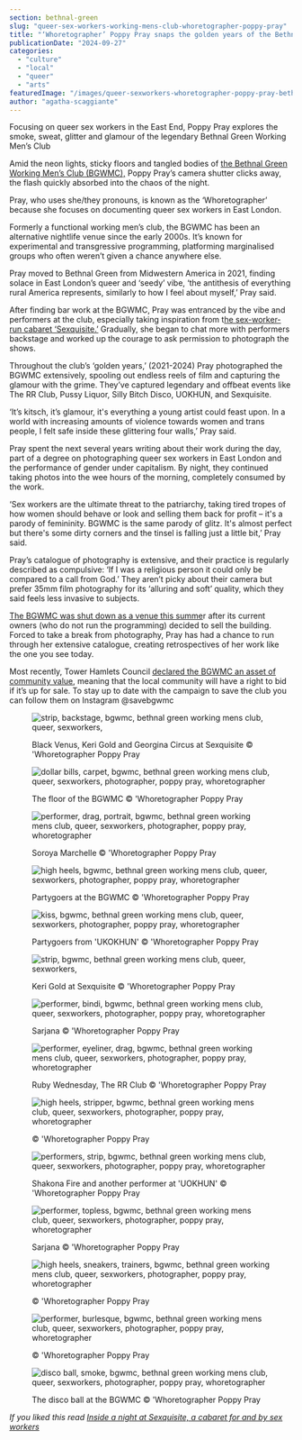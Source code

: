 ```yaml
---
section: bethnal-green
slug: "queer-sex-workers-working-mens-club-whoretographer-poppy-pray"
title: "‘Whoretographer’ Poppy Pray snaps the golden years of the Bethnal Green Working Men’s Club"
publicationDate: "2024-09-27"
categories: 
  - "culture"
  - "local"
  - "queer"
  - "arts"
featuredImage: "/images/queer-sexworkers-whoretographer-poppy-pray-bethnal-green-working-mens-club-34.jpg"
author: "agatha-scaggiante"
---
```


Focusing on queer sex workers in the East End, Poppy Pray explores the smoke, sweat, glitter and glamour of the legendary Bethnal Green Working Men’s Club

Amid the neon lights, sticky floors and tangled bodies of [the Bethnal Green Working Men’s Club (BGWMC),](https://bethnalgreenlondon.co.uk/bethnal-green-working-mens-club-margo-marshall-interview/) Poppy Pray’s camera shutter clicks away, the flash quickly absorbed into the chaos of the night.

Pray, who uses she/they pronouns, is known as the ‘Whoretographer’ because she focuses on documenting queer sex workers in East London.

Formerly a functional working men’s club, the BGWMC has been an alternative nightlife venue since the early 2000s. It’s known for experimental and transgressive programming, platforming marginalised groups who often weren’t given a chance anywhere else.

Pray moved to Bethnal Green from Midwestern America in 2021, finding solace in East London’s queer and ‘seedy’ vibe, ‘the antithesis of everything rural America represents, similarly to how I feel about myself,’ Pray said.

After finding bar work at the BGWMC, Pray was entranced by the vibe and performers at the club, especially taking inspiration from t[he sex-worker-run cabaret ‘Sexquisite.’](https://bethnalgreenlondon.co.uk/sexquisite-sex-workers-cabaret-bethnal-green-working-mens-club/) Gradually, she began to chat more with performers backstage and worked up the courage to ask permission to photograph the shows.

Throughout the club’s ‘golden years,’ (2021-2024) Pray photographed the BGWMC extensively, spooling out endless reels of film and capturing the glamour with the grime. They’ve captured legendary and offbeat events like The RR Club, Pussy Liquor, Silly Bitch Disco, UOKHUN, and Sexquisite.

‘It’s kitsch, it’s glamour, it's everything a young artist could feast upon. In a world with increasing amounts of violence towards women and trans people, I felt safe inside these glittering four walls,’ Pray said.

Pray spent the next several years writing about their work during the day, part of a degree on photographing queer sex workers in East London and the performance of gender under capitalism. By night, they continued taking photos into the wee hours of the morning, completely consumed by the work.

‘Sex workers are the ultimate threat to the patriarchy, taking tired tropes of how women should behave or look and selling them back for profit – it's a parody of femininity. BGWMC is the same parody of glitz. It's almost perfect but there's some dirty corners and the tinsel is falling just a little bit,’ Pray said.

Pray’s catalogue of photography is extensive, and their practice is regularly described as compulsive: ‘If I was a religious person it could only be compared to a call from God.’ They aren’t picky about their camera but prefer 35mm film photography for its ‘alluring and soft’ quality, which they said feels less invasive to subjects.

[The BGWMC was shut down as a venue this summe](https://www.dazeddigital.com/life-culture/article/63259/1/help-save-bethnal-green-working-mens-club-london-closure-queer-venues)r after its current owners (who do not run the programming) decided to sell the building. Forced to take a break from photography, Pray has had a chance to run through her extensive catalogue, creating retrospectives of her work like the one you see today.

Most recently, Tower Hamlets Council [declared the BGWMC an asset of community value](https://bethnalgreenlondon.co.uk/rally-save-bgwmc-working-mens-club-queer-friendly-venue/), meaning that the local community will have a right to bid if it’s up for sale. To stay up to date with the campaign to save the club you can follow them on Instagram @savebgwmc

<figure>

![strip, backstage, bgwmc, bethnal green working mens club, queer, sexworkers,](/images/queer-sexworkers-whoretographer-poppy-pray-bethnal-green-working-mens-club-42-1024x679.jpg)

<figcaption>

Black Venus, Keri Gold and Georgina Circus at Sexquisite © 'Whoretographer Poppy Pray

</figcaption>

</figure>

<figure>

![dollar bills, carpet, bgwmc, bethnal green working mens club, queer, sexworkers, photographer, poppy pray, whoretographer](/images/queer-sexworkers-whoretographer-poppy-pray-bethnal-green-working-mens-club-21-1024x679.jpg)

<figcaption>

The floor of the BGWMC © 'Whoretographer Poppy Pray

</figcaption>

</figure>

<figure>

![performer, drag, portrait, bgwmc, bethnal green working mens club, queer, sexworkers, photographer, poppy pray, whoretographer](/images/queer-sexworkers-whoretographer-poppy-pray-bethnal-green-working-mens-club-19.jpg)

<figcaption>

Soroya Marchelle © 'Whoretographer Poppy Pray

</figcaption>

</figure>

<figure>

![high heels, bgwmc, bethnal green working mens club, queer, sexworkers, photographer, poppy pray, whoretographer](/images/queer-sexworkers-whoretographer-poppy-pray-bethnal-green-working-mens-club-12-1024x679.jpg)

<figcaption>

Partygoers at the BGWMC © 'Whoretographer Poppy Pray

</figcaption>

</figure>

<figure>

![kiss, bgwmc, bethnal green working mens club, queer, sexworkers, photographer, poppy pray, whoretographer](/images/queer-sexworkers-whoretographer-poppy-pray-bethnal-green-working-mens-club-25-1024x679.jpg)

<figcaption>

Partygoers from 'UKOKHUN' © 'Whoretographer Poppy Pray

</figcaption>

</figure>

<figure>

![strip, bgwmc, bethnal green working mens club, queer, sexworkers,](/images/queer-sexworkers-whoretographer-poppy-pray-bethnal-green-working-mens-club-41-1024x679.jpg)

<figcaption>

Keri Gold at Sexquisite © 'Whoretographer Poppy Pray

</figcaption>

</figure>

<figure>

![performer, bindi, bgwmc, bethnal green working mens club, queer, sexworkers, photographer, poppy pray, whoretographer](/images/queer-sexworkers-whoretographer-poppy-pray-bethnal-green-working-mens-club-22.jpg)

<figcaption>

Sarjana © 'Whoretographer Poppy Pray

</figcaption>

</figure>

<figure>

![performer, eyeliner, drag, bgwmc, bethnal green working mens club, queer, sexworkers, photographer, poppy pray, whoretographer](/images/queer-sexworkers-whoretographer-poppy-pray-bethnal-green-working-mens-club-23.jpg)

<figcaption>

Ruby Wednesday, The RR Club © 'Whoretographer Poppy Pray

</figcaption>

</figure>

<figure>

![high heels, stripper, bgwmc, bethnal green working mens club, queer, sexworkers, photographer, poppy pray, whoretographer](/images/queer-sexworkers-whoretographer-poppy-pray-bethnal-green-working-mens-club-30-1024x679.jpg)

<figcaption>

© 'Whoretographer Poppy Pray

</figcaption>

</figure>

<figure>

![performers, strip, bgwmc, bethnal green working mens club, queer, sexworkers, photographer, poppy pray, whoretographer](/images/queer-sexworkers-whoretographer-poppy-pray-bethnal-green-working-mens-club-34-1024x679.jpg)

<figcaption>

Shakona Fire and another performer at 'UOKHUN' © 'Whoretographer Poppy Pray

</figcaption>

</figure>

<figure>

![performer, topless, bgwmc, bethnal green working mens club, queer, sexworkers, photographer, poppy pray, whoretographer](/images/queer-sexworkers-whoretographer-poppy-pray-bethnal-green-working-mens-club-13-1024x679.jpg)

<figcaption>

Sarjana © 'Whoretographer Poppy Pray

</figcaption>

</figure>

<figure>

![high heels, sneakers, trainers, bgwmc, bethnal green working mens club, queer, sexworkers, photographer, poppy pray, whoretographer](/images/queer-sexworkers-whoretographer-poppy-pray-bethnal-green-working-mens-club-36-1024x679.jpg)

<figcaption>

© 'Whoretographer Poppy Pray

</figcaption>

</figure>

<figure>

![performer, burlesque, bgwmc, bethnal green working mens club, queer, sexworkers, photographer, poppy pray, whoretographer](/images/queer-sexworkers-whoretographer-poppy-pray-bethnal-green-working-mens-club-14.jpg)

<figcaption>

© 'Whoretographer Poppy Pray

</figcaption>

</figure>

<figure>

![disco ball, smoke, bgwmc, bethnal green working mens club, queer, sexworkers, photographer, poppy pray, whoretographer](/images/queer-sexworkers-whoretographer-poppy-pray-bethnal-green-working-mens-club-9-1024x679.jpg)

<figcaption>

The disco ball at the BGWMC © 'Whoretographer Poppy Pray

</figcaption>

</figure>

_If you liked this read [Inside a night at Sexquisite, a cabaret for and by sex workers](https://bethnalgreenlondon.co.uk/sexquisite-sex-workers-cabaret-bethnal-green-working-mens-club/)_
